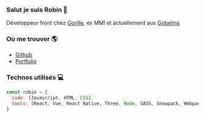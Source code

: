 ### Salut je suis Robin 👋

Développeur front chez [Gorille](https://gorille.co), ex MMI et actuellement aux [Gobelins](https://www.gobelins.fr/)

### Où me trouver 🌎

- [Github](https://github.com/robinlrx)
- [Portfolio](https://robinleroux.fr)

### Technos utilisés 💻

```js
const robin = {
  code: [Javascript, HTML, CSS],
  tools: [React, Vue, React Native, Three, Node, SASS, Snowpack, Webpack]
}
```

<!--
**robinlrx/robinlrx** is a ✨ _special_ ✨ repository because its `README.md` (this file) appears on your GitHub profile.

Here are some ideas to get you started:

- 🔭 I’m currently working on ...
- 🌱 I’m currently learning ...
- 👯 I’m looking to collaborate on ...
- 🤔 I’m looking for help with ...
- 💬 Ask me about ...
- 📫 How to reach me: ...
- 😄 Pronouns: ...
- ⚡ Fun fact: ...
-->
